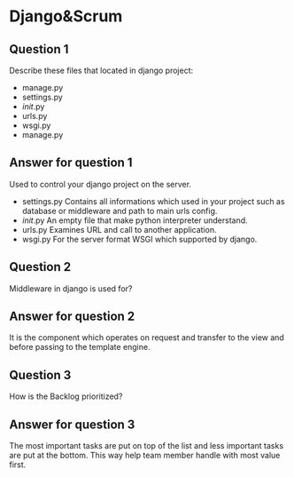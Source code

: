 # Django&Scrum

## Question 1
Describe these files that located in django project:
- manage.py
- settings.py
- _init_.py
- urls.py
- wsgi.py
- manage.py
## Answer for question 1
Used to control your django project on the server.
- settings.py
Contains all informations which used in your project such as database or middleware and path to main urls config.
- _init_.py
An empty file that make python interpreter understand.
- urls.py
Examines URL and call to another application.
- wsgi.py
For the server format WSGI which  supported by django.

## Question 2
Middleware in django is used for?
## Answer for question 2
It is the component which operates on request and transfer to the view and before passing to the template engine.

## Question 3
How is the Backlog prioritized?
## Answer for question 3
The most important tasks are put on top of the list and  less important tasks are put at the bottom. This way help team member handle with most value first.
